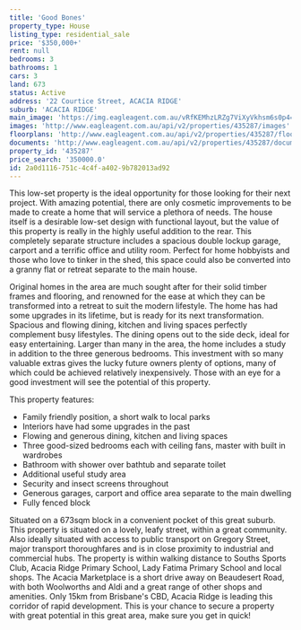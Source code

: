 ```yaml
---
title: 'Good Bones'
property_type: House
listing_type: residential_sale
price: '$350,000+'
rent: null
bedrooms: 3
bathrooms: 1
cars: 3
land: 673
status: Active
address: '22 Courtice Street, ACACIA RIDGE'
suburb: 'ACACIA RIDGE'
main_image: 'https://img.eagleagent.com.au/vRfKEMhzLRZg7ViXyVkhsm6s0p4=/1280x854/smart/https://s3-us-west-2.amazonaws.com/eagleagent-orig/images/6822760/131418794-image-M.jpg'
images: 'http://www.eagleagent.com.au/api/v2/properties/435287/images'
floorplans: 'http://www.eagleagent.com.au/api/v2/properties/435287/floorplans'
documents: 'http://www.eagleagent.com.au/api/v2/properties/435287/documents'
property_id: '435287'
price_search: '350000.0'
id: 2a0d1116-751c-4c4f-a402-9b782013ad92
---
```

This low-set property is the ideal opportunity for those looking for their next project. With amazing potential, there are only cosmetic improvements to be made to create a home that will service a plethora of needs. The house itself is a desirable low-set design with functional layout, but the value of this property is really in the highly useful addition to the rear. This completely separate structure includes a spacious double lockup garage, carport and a terrific office and utility room. Perfect for home hobbyists and those who love to tinker in the shed, this space could also be converted into a granny flat or retreat separate to the main house.

Original homes in the area are much sought after for their solid timber frames and flooring, and renowned for the ease at which they can be transformed into a retreat to suit the modern lifestyle. The home has had some upgrades in its lifetime, but is ready for its next transformation. Spacious and flowing dining, kitchen and living spaces perfectly complement busy lifestyles. The dining opens out to the side deck, ideal for easy entertaining. Larger than many in the area, the home includes a study in addition to the three generous bedrooms. This investment with so many valuable extras gives the lucky future owners plenty of options, many of which could be achieved relatively inexpensively. Those with an eye for a good investment will see the potential of this property.

This property features:

*  Family friendly position, a short walk to local parks
*  Interiors have had some upgrades in the past
*  Flowing and generous dining, kitchen and living spaces
*  Three good-sized bedrooms each with ceiling fans, master with built in wardrobes
*  Bathroom with shower over bathtub and separate toilet
*  Additional useful study area
*  Security and insect screens throughout
*  Generous garages, carport and office area separate to the main dwelling
*  Fully fenced block

Situated on a 673sqm block in a convenient pocket of this great suburb. This property is situated on a lovely, leafy street, within a great community. Also ideally situated with access to public transport on Gregory Street, major transport thoroughfares and is in close proximity to industrial and commercial hubs. The property is within walking distance to Souths Sports Club, Acacia Ridge Primary School, Lady Fatima Primary School and local shops. The Acacia Marketplace is a short drive away on Beaudesert Road, with both Woolworths and Aldi and a great range of other shops and amenities. Only 15km from Brisbane's CBD, Acacia Ridge is leading this corridor of rapid development. This is your chance to secure a property with great potential in this great area, make sure you get in quick!